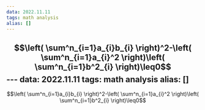 ```yaml
---
data: 2022.11.11
tags: math analysis
alias: []
---
```

$$\left( \sum^n_{i=1}a_{i}b_{i} \right)^2-\left( \sum^n_{i=1}a_{i}^2 \right)\left( \sum^n_{i=1}b^2_{i} \right)\leq0$$
                                                                                                                                                                                                                                                                                                                                                                                                                                                                                                                                                                                                                                                                                                                                                                                                                         ---
data: 2022.11.11
tags: math analysis
alias: []
---
$$\left( \sum^n_{i=1}a_{i}b_{i} \right)^2-\left( \sum^n_{i=1}a_{i}^2 \right)\left( \sum^n_{i=1}b^2_{i} \right)\leq0$$

